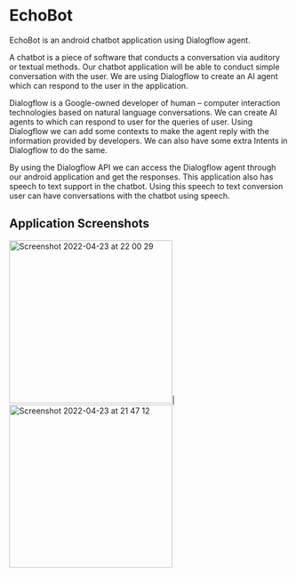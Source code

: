 # EchoBot

EchoBot is an android chatbot application using Dialogflow agent.

A chatbot is a piece of software that conducts a conversation via auditory or textual methods. Our chatbot application will be able to conduct simple conversation with the user. We are using Dialogflow to create an AI agent which can respond to the user in the application.

Dialogflow is a Google-owned developer of human – computer interaction technologies based on natural language conversations. We can create AI agents to which can respond to user for the queries of user. Using Dialogflow we can add some contexts to make the agent reply with the information provided by developers. We can also have some extra Intents in Dialogflow to do the same.

By using the Dialogflow API we can access the Dialogflow agent through our android application and get the responses. This application also has speech to text support in the chatbot. Using this speech to text conversion user can have conversations with the chatbot using speech.

## Application Screenshots


<img width="293" alt="Screenshot 2022-04-23 at 22 00 29" src="https://user-images.githubusercontent.com/54524062/164914840-1e061676-ef1c-48bb-bf6e-df443375c49e.png">| <img width="293" alt="Screenshot 2022-04-23 at 21 47 12" src="https://user-images.githubusercontent.com/54524062/164914865-4f19e646-c7c0-4de4-885c-567c5dae09cd.png">

